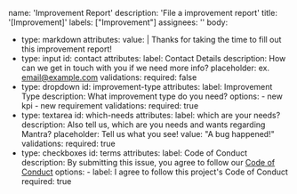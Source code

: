 name: 'Improvement Report'
description: 'File a improvement report'
title: '[Improvement]'
labels: ["Improvement"]
assignees: ''
body:
  - type: markdown
    attributes:
      value: |
        Thanks for taking the time to fill out this improvement report!
  - type: input
    id: contact
    attributes:
      label: Contact Details
      description: How can we get in touch with you if we need more info?
      placeholder: ex. email@example.com
    validations:
      required: false
  - type: dropdown
    id: improvement-type
    attributes:
      label: Improvement Type
      description: What improvement type do you need?
      options:
        - new kpi
        - new requirement
    validations:
      required: true
  - type: textarea
    id: which-needs
    attributes:
      label: which are your needs?
      description: Also tell us, which are you needs and wants regarding Mantra?
      placeholder: Tell us what you see!
      value: "A bug happened!"
    validations:
      required: true
  - type: checkboxes
    id: terms
    attributes:
      label: Code of Conduct
      description: By submitting this issue, you agree to follow our [Code of Conduct](https://example.com)
      options:
        - label: I agree to follow this project's Code of Conduct
          required: true
